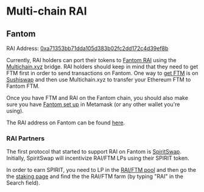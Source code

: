 # Multi-chain RAI

## Fantom

RAI Address: [0xa71353bb71dda105d383b02fc2dd172c4d39ef8b](https://ftmscan.com/address/0xa71353bb71dda105d383b02fc2dd172c4d39ef8b)

Currently, RAI holders can port their tokens to [Fantom RAI](https://ftmscan.com/token/0xa71353bb71dda105d383b02fc2dd172c4d39ef8b) using the [Multichain.xyz](https://multichain.xyz/) bridge. RAI holders should keep in mind that they need to get FTM first in order to send transactions on Fantom. One way to [get FTM](https://fantom.foundation/where-to-buy-ftm/) is on [Sushiswap](https://app.sushi.com/swap) and then use Multichain.xyz to transfer your Ethereum FTM to Fantom FTM.

Once you have FTM and RAI on the Fantom chain, you should also make sure you have [Fantom set up](https://docs.fantom.foundation/tutorials/set-up-metamask) in Metamask \(or any other wallet you're using\).

The RAI address on Fantom can be found [here](https://ftmscan.com/token/0xa71353bb71dda105d383b02fc2dd172c4d39ef8b).

### RAI Partners

The first protocol that started to support RAI on Fantom is [SpiritSwap](https://app.spiritswap.finance/#/). Initially, SpiritSwap will incentivize RAI/FTM LPs using their SPIRIT token.

In order to earn SPIRIT, you need to LP in the [RAI/FTM pool](https://swap.spiritswap.finance/#/add/FTM/0xa71353Bb71DdA105D383B02fc2dD172C4D39eF8B) and then go the the [staking page](https://app.spiritswap.finance/#/farms) and find the the RAI/FTM farm \(by typing "RAI" in the Search field\).

